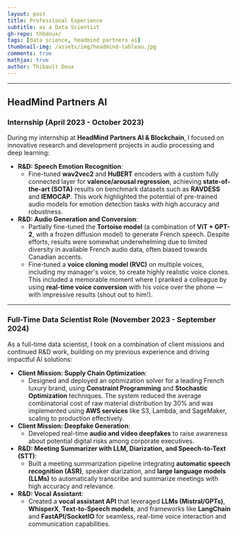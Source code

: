 ```yaml
---
layout: post
title: Professional Experience
subtitle: as a Data Scientist
gh-repo: thbdoux/
tags: [data science, headmind partners ai]
thumbnail-img: /assets/img/headmind-tableau.jpg
comments: true
mathjax: true
author: Thibault Doux
---
```


---

## HeadMind Partners AI

### Internship (April 2023 - October 2023)

During my internship at **HeadMind Partners AI & Blockchain**, I focused on innovative research and development projects in audio processing and deep learning:

- **R&D: Speech Emotion Recognition**: 
  - Fine-tuned **wav2vec2** and **HuBERT** encoders with a custom fully connected layer for **valence/arousal regression**, achieving **state-of-the-art (SOTA)** results on benchmark datasets such as **RAVDESS** and **IEMOCAP**. This work highlighted the potential of pre-trained audio models for emotion detection tasks with high accuracy and robustness.
- **R&D: Audio Generation and Conversion**:
  - Partially fine-tuned the **Tortoise model** (a combination of **ViT + GPT-2**, with a frozen diffusion model) to generate French speech. Despite efforts, results were somewhat underwhelming due to limited diversity in available French audio data, often biased towards Canadian accents.
  - Fine-tuned a **voice cloning model (RVC)** on multiple voices, including my manager's voice, to create highly realistic voice clones. This included a memorable moment where I pranked a colleague by using **real-time voice conversion** with his voice over the phone — with impressive results (shout out to him!).

---

### Full-Time Data Scientist Role (November 2023 - September 2024)

As a full-time data scientist, I took on a combination of client missions and continued R&D work, building on my previous experience and driving impactful AI solutions:

- **Client Mission: Supply Chain Optimization**:
  - Designed and deployed an optimization solver for a leading French luxury brand, using **Constraint Programming** and **Stochastic Optimization** techniques. The system reduced the average combinatorial cost of raw material distribution by 30% and was implemented using **AWS services** like S3, Lambda, and SageMaker, scaling to production effectively.
- **Client Mission: Deepfake Generation**:
  - Developed real-time **audio and video deepfakes** to raise awareness about potential digital risks among corporate executives.
- **R&D: Meeting Summarizer with LLM, Diarization, and Speech-to-Text (STT)**:
  - Built a meeting summarization pipeline integrating **automatic speech recognition (ASR)**, speaker diarization, and **large language models (LLMs)** to automatically transcribe and summarize meetings with high accuracy and relevance.
- **R&D: Vocal Assistant**:
  - Created a **vocal assistant API** that leveraged **LLMs (Mistral/GPTs)**, **WhisperX**, **Text-to-Speech models**, and frameworks like **LangChain** and **FastAPI/SocketIO** for seamless, real-time voice interaction and communication capabilities.



